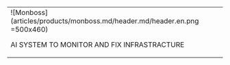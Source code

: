 |   |
|:------|
| ![Monboss](articles/products/monboss.md/header.md/header.en.png =500x460) <p>AI SYSTEM TO MONITOR AND FIX INFRASTRACTURE</p> |
